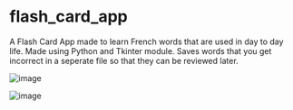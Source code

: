 # flash_card_app
A Flash Card App made to learn French words that are used in day to day life. Made using Python and Tkinter module. Saves words that you get incorrect in a seperate file so that they can be reviewed later.

![image](https://user-images.githubusercontent.com/82958906/163516698-7ce07aa3-a22d-44c5-93a6-c3d5456a8aa1.png)

![image](https://user-images.githubusercontent.com/82958906/163516723-6ca731e0-7456-4b79-8fb4-23013ae67600.png)
